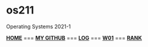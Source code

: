 # os211
Operating Systems 2021-1

<b>[HOME](https://astriddiany.github.io/os211/)</b> === 
<b>[MY GITHUB](https://github.com/astriddiany/os211)</b> === 
<b>[LOG](https://github.com/astriddiany/os211/blob/master/TXT/mylog.txt)</b> ===
<b>[W01](https://astriddiany.github.io/os211/W01/)</b> ===
<b>[RANK](https://github.com/astriddiany/os211/blob/master/TXT/myrank.txt)</b>
